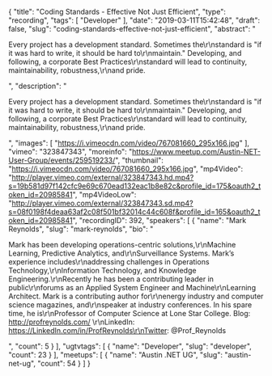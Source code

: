{
  "title": "Coding Standards - Effective Not Just Efficient",
  "type": "recording",
  "tags": [
    "Developer"
  ],
  "date": "2019-03-11T15:42:48",
  "draft": false,
  "slug": "coding-standards-effective-not-just-efficient",
  "abstract": "<p>Every project has a development standard. Sometimes the\r\nstandard is \"if it was hard to write, it should be hard to\r\nmaintain.\" Developing, and following, a corporate Best Practices\r\nstandard will lead to continuity, maintainability, robustness,\r\nand pride.</p>",
  "description": "<p>Every project has a development standard. Sometimes the\r\nstandard is \"if it was hard to write, it should be hard to\r\nmaintain.\" Developing, and following, a corporate Best Practices\r\nstandard will lead to continuity, maintainability, robustness,\r\nand pride.</p>",
  "images": [
    "https://i.vimeocdn.com/video/767081660_295x166.jpg"
  ],
  "vimeo": "323847343",
  "moreinfo": "https://www.meetup.com/Austin-NET-User-Group/events/259519233/",
  "thumbnail": "https://i.vimeocdn.com/video/767081660_295x166.jpg",
  "mp4Video": "http://player.vimeo.com/external/323847343.hd.mp4?s=19b581d97f142cfc9e69c670ead132eac1b8e82c&profile_id=175&oauth2_token_id=20985841",
  "mp4VideoLow": "http://player.vimeo.com/external/323847343.sd.mp4?s=08f0198f4deaa63af2c08f501bf32014c44c608f&profile_id=165&oauth2_token_id=20985841",
  "recordingID": 392,
  "speakers": [
    {
      "name": "Mark Reynolds",
      "slug": "mark-reynolds",
      "bio": "<p>Mark has been developing operations-centric solutions,\r\nMachine Learning, Predictive Analytics, and\r\nSurveillance Systems. Mark’s experience includes\r\naddressing challenges in Operations Technology,\r\nInformation Technology, and Knowledge Engineering.\r\nRecently he has been a contributing leader in public\r\nforums as an Applied System Engineer and Machine\r\nLearning Architect. Mark is a contributing author for\r\nenergy industry and computer science magazines, and\r\nspeaker at industry conferences. In his spare time, he is\r\nProfessor of Computer Science at Lone Star College. Blog: http://profreynolds.com/ \r\nLinkedIn: https://LinkedIn.com/in/ProfReynolds\r\nTwitter: @Prof_Reynolds</p>",
      "count": 5
    }
  ],
  "ugtvtags": [
    {
      "name": "Developer",
      "slug": "developer",
      "count": 23
    }
  ],
  "meetups": [
    {
      "name": "Austin .NET UG",
      "slug": "austin-net-ug",
      "count": 54
    }
  ]
}